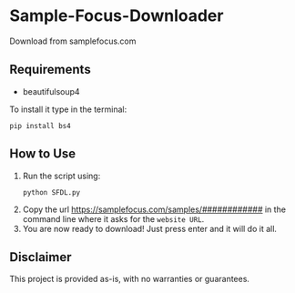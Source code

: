 # Sample-Focus-Downloader

Download from samplefocus.com

## Requirements

- beautifulsoup4

To install it type in the terminal:
   ```shell
   pip install bs4
   ```

## How to Use

1. Run the script using:
   ```shell
   python SFDL.py
   ```
2. Copy the url https://samplefocus.com/samples/############ in the command line where it asks for the `website URL`.
3. You are now ready to download! Just press enter and it will do it all.

## Disclaimer

This project is provided as-is, with no warranties or guarantees.

